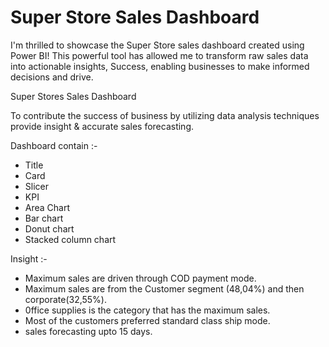 # Super Store Sales Dashboard

I'm thrilled to showcase the Super Store sales dashboard created using Power BI! This powerful tool has allowed me to transform raw sales data into actionable insights, Success, enabling businesses to make informed decisions and drive.

Super Stores Sales Dashboard

To contribute the success of business by utilizing data analysis techniques provide insight & accurate sales forecasting.

Dashboard contain :-

- Title
- Card
- Slicer
- KPI
- Area Chart
- Bar chart
- Donut chart
- Stacked column chart
  
Insight :-

- Maximum sales are driven through COD payment mode.
- Maximum sales are from the Customer segment (48,04%) and then corporate(32,55%).
- 0ffice supplies is the category that has the maximum sales.
- Most of the customers preferred standard class ship mode.
- sales forecasting upto 15 days.
